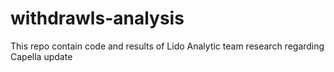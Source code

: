 # withdrawls-analysis
This repo contain code and results of Lido Analytic team research regarding Capella update
